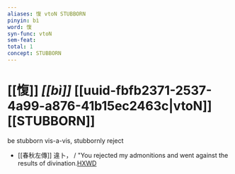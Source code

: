 ```yaml
---
aliases: 愎 vtoN STUBBORN
pinyin: bì
word: 愎
syn-func: vtoN
sem-feat: 
total: 1
concept: STUBBORN 
---
```

# [[愎]] *[[bì]]*  [[uuid-fbfb2371-2537-4a99-a876-41b15ec2463c|vtoN]] [[STUBBORN]]
be stubborn vis-a-vis, stubbornly reject
 - [[春秋左傳]] 違卜， / "You rejected my admonitions and went against the results of divination.[HXWD](https://hxwd.org/textview.html?location=KR1e0001_tls_005-238a.8)